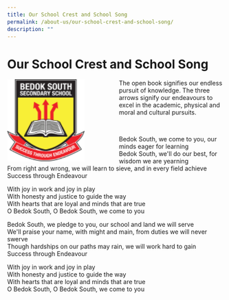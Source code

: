 ```yaml
---
title: Our School Crest and School Song
permalink: /about-us/our-school-crest-and-school-song/
description: ""
---
```

Our School Crest and School Song
===================================


<img src="/images/schlogo.png" style="width:180px;height:190px;margin-right:80px;" align = "left"> 



The open book signifies our endless pursuit of knowledge. The three arrows signify our endeavours to excel in the academic, physical and moral and cultural pursuits.



<br>			






Bedok South, we come to you, our minds eager for learning  
Bedok South, we'll do our best, for wisdom we are yearning  
From right and wrong, we will learn to sieve, and in every field achieve   
Success through Endeavour  
  
With joy in work and joy in play   
With honesty and justice to guide the way   
With hearts that are loyal and minds that are true   
O Bedok South, O Bedok South, we come to you   
  
Bedok South, we pledge to you, our school and land we will serve   
We'll praise your name, with might and main, from duties we will never swerve  
Though hardships on our paths may rain, we will work hard to gain   
Success through Endeavour   
  
With joy in work and joy in play   
With honesty and justice to guide the way   
With hearts that are loyal and minds that are true   
O Bedok South, O Bedok South, we come to you